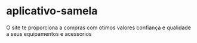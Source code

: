 # aplicativo-samela
O site te proporciona a compras com otimos valores confiança e qualidade a seus equipamentos e acessorios
